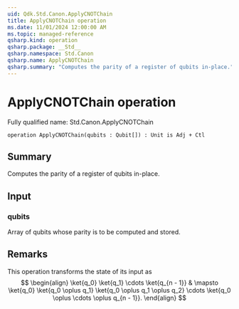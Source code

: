 ```yaml
---
uid: Qdk.Std.Canon.ApplyCNOTChain
title: ApplyCNOTChain operation
ms.date: 11/01/2024 12:00:00 AM
ms.topic: managed-reference
qsharp.kind: operation
qsharp.package: __Std__
qsharp.namespace: Std.Canon
qsharp.name: ApplyCNOTChain
qsharp.summary: "Computes the parity of a register of qubits in-place."
---
```


# ApplyCNOTChain operation

Fully qualified name: Std.Canon.ApplyCNOTChain

```qsharp
operation ApplyCNOTChain(qubits : Qubit[]) : Unit is Adj + Ctl
```

## Summary
Computes the parity of a register of qubits in-place.

## Input
### qubits
Array of qubits whose parity is to be computed and stored.

## Remarks
This operation transforms the state of its input as
$$
\begin{align}
    \ket{q_0} \ket{q_1} \cdots \ket{q_{n - 1}} & \mapsto
    \ket{q_0} \ket{q_0 \oplus q_1} \ket{q_0 \oplus q_1 \oplus q_2} \cdots
        \ket{q_0 \oplus \cdots \oplus q_{n - 1}}.
\end{align}
$$
